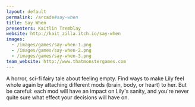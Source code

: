 ```yaml
---
layout: default
permalink: /arcade#say-when
title: Say When
presenters: Kaitlin Tremblay
website: http://kait_zilla.itch.io/say-when
images:
  - /images/games/say-when-1.png
  - /images/games/say-when-2.png
  - /images/games/say-when-3.png
team_website: http://www.thatmonstergames.com
---
```

A horror, sci-fi fairy tale about feeling empty. Find ways to make Lily feel whole again by attaching different mods (brain, body, or heart) to her. But be careful: each mod will have an impact on Lily's sanity, and you're never quite sure what effect your decisions will have on.
